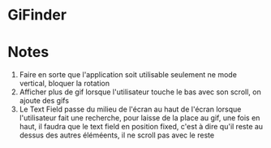 # GiFinder

# Notes
1. Faire en sorte que l'application soit utilisable seulement ne mode vertical, bloquer la rotation
2. Afficher plus de gif lorsque l'utilisateur touche le bas avec son scroll, on ajoute des gifs
3. Le Text Field passe du milieu de l'écran au haut de l'écran lorsque l'utilisateur fait une recherche, pour laisse de la place au gif, une fois en haut, il faudra que le text field en position fixed, c'est à dire qu'il reste au dessus des autres éléméents, il ne scroll pas  avec le reste
